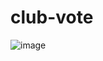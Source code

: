 # club-vote  
![image](https://github.com/user-attachments/assets/09beb319-bfa8-4723-8f32-6b4602016ac1)
